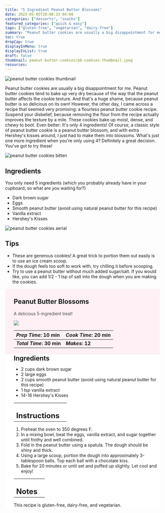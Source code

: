 ```yaml
---
title: "5 Ingredient Peanut Butter Blossoms"
date: 2023-05-05T20:08:33-04:00
categories: ["desserts", "snacks"]
featured_categories: ["quick & easy"]
tags: ["gluten-free", "vegetarian", "dairy-free"]
summary: "Peanut butter cookies are usually a big disappointment for me. Peanut butter cookies tend to bake up very dry because of the way that the peanut butter affects the cookie texture. And that's a huge shame, because peanut butter is so delicious on its own!"
toc: true
dropCap: true
displayInMenu: true
displayInList: true
draft: false
thumbnail: peanut-butter-cookies/pb-cookies-thumbnail.jpeg
resources:
---
```


![peanut butter cookies thumbnail](../../peanut-butter-cookies/pb-cookies-fern.jpeg)

Peanut butter cookies are usually a big disappointment for me. Peanut butter cookies tend to bake up very dry because of the way that the peanut butter affects the cookie texture. And that's a huge shame, because peanut butter is so delicious on its own! However, the other day, I came across a recipe that seemed very promising: a flourless peanut butter cookie recipe. Suspend your disbelief, because removing the flour from the recipe actually improves the texture by a mile. These cookies bake up moist, dense, and chewy to boot. Even better: It's only 4 ingredients! Of course, a classic style of peanut butter cookie is a peanut butter blossom, and with extra Hershey's kisses around, I just had to make them into blossoms. What's just one more ingredient when you're only using 4? Definitely a great decision. You've got to try these!

![peanut butter cookies bitten](../../peanut-butter-cookies/pb-cookies-bite.jpeg)

## Ingredients

You only need 5 ingredients (which you probably already have in your cupboard, so what are you waiting for?)

- Dark brown sugar
- Eggs
- Smooth peanut butter (avoid using natural peanut butter for this recipe)
- Vanilla extract
- Hershey's Kisses

![peanut butter cookies aerial](../../peanut-butter-cookies/pb-cookies-aerial.jpeg)

## Tips

- These are generous cookies! A great trick to portion them out easily is to use an ice cream scoop.
- If the dough feels too soft to work with, try chilling it before scooping.
- Try to use a peanut butter without much added sugar/salt. If you would like, you can add 1/2 - 1 tsp of salt into the dough when you are making the cookies.

<div style = "background-color: lavenderblush;"  id = "recipe"> 
<div style = "background-color:lavenderblush; padding-left:2em; margin-top:0; margin-bottom:0;">

<div style="display:grid; align-items:start; justify-content:space-between; padding-right:2em" class="grid-cols-2 gap-2 md:gap-4 lg:gap-8 xl:gap-12"><div class = "mb-8"><h2>Peanut Butter Blossoms</h2><p style = "font-weight: 300;">A delicious 5-ingredient treat!</p></div> <img src="../../peanut-butter-cookies/pb-cookies-bite.jpeg" class="w-full h-auto mx-auto"></div>

| _Prep Time_: 10 min  | _Cook Time_: 20 min  |
| :--- | :--- |
| **_Total Time_: 30 min** | **_Makes_: 12**  |

</div>
<div style="background-color: white; padding-left:2em; border-width:3px; border-color:lavenderblush; margin-top:0;">
 <div><h2 style = "margin-top:1em; margin-bottom:0;" >Ingredients</h2></div>

- 2 cups dark brown sugar
- 2 large eggs
- 2 cups smooth peanut butter (avoid using natural peanut butter for this recipe)
- 1 tsp vanilla extract
- 14-16 Hershey's Kisses

|   |    |
| :--- | :--- |
| <div><h2 style = "margin-top:1em; margin-bottom:0;" >Instructions</h2></div>|   |

1. Preheat the oven to 350 degrees F.
2. In a mixing bowl, beat the eggs, vanilla extract, and sugar together until frothy and well combined.
3. Fold in the peanut butter using a spatula. The dough should be shiny and thick. 
4. Using a large scoop, portion the dough into approximately 3-tablespoon balls. Top each ball with a chocolate kiss.
5. Bake for 20 minutes or until set and puffed up slightly. Let cool and enjoy! 

|   |    |
| :--- | :--- |
| <div><h2 style = "margin-top:1em; margin-bottom:0;" >Notes</h2></div>|   |

This recipe is gluten-free, dairy-free, and vegetarian.

</div>
</div>
